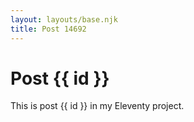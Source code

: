 ```yaml
---
layout: layouts/base.njk
title: Post 14692
---
```


# Post {{ id }}

This is post {{ id }} in my Eleventy project.
